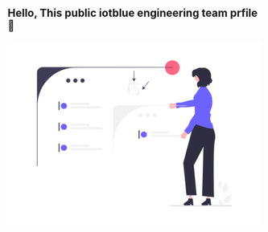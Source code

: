 ## Hello, This public iotblue engineering team prfile :wave:

![alt text](profile/start_building.png "Building Future")
